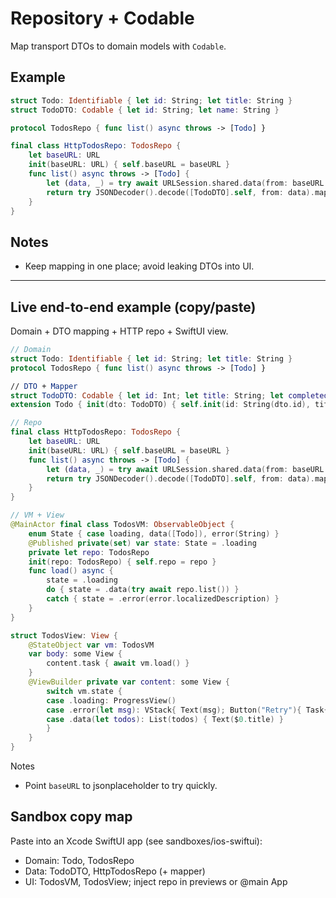 # Repository + Codable

Map transport DTOs to domain models with `Codable`.

## Example

```swift
struct Todo: Identifiable { let id: String; let title: String }
struct TodoDTO: Codable { let id: String; let name: String }

protocol TodosRepo { func list() async throws -> [Todo] }

final class HttpTodosRepo: TodosRepo {
    let baseURL: URL
    init(baseURL: URL) { self.baseURL = baseURL }
    func list() async throws -> [Todo] {
        let (data, _) = try await URLSession.shared.data(from: baseURL.appendingPathComponent("todos"))
        return try JSONDecoder().decode([TodoDTO].self, from: data).map { Todo(id: $0.id, title: $0.name) }
    }
}
```

## Notes

- Keep mapping in one place; avoid leaking DTOs into UI.

---

## Live end-to-end example (copy/paste)

Domain + DTO mapping + HTTP repo + SwiftUI view.

```swift
// Domain
struct Todo: Identifiable { let id: String; let title: String }
protocol TodosRepo { func list() async throws -> [Todo] }

// DTO + Mapper
struct TodoDTO: Codable { let id: Int; let title: String; let completed: Bool }
extension Todo { init(dto: TodoDTO) { self.init(id: String(dto.id), title: dto.title) } }

// Repo
final class HttpTodosRepo: TodosRepo {
    let baseURL: URL
    init(baseURL: URL) { self.baseURL = baseURL }
    func list() async throws -> [Todo] {
        let (data, _) = try await URLSession.shared.data(from: baseURL.appendingPathComponent("todos"))
        return try JSONDecoder().decode([TodoDTO].self, from: data).map(Todo.init)
    }
}

// VM + View
@MainActor final class TodosVM: ObservableObject {
    enum State { case loading, data([Todo]), error(String) }
    @Published private(set) var state: State = .loading
    private let repo: TodosRepo
    init(repo: TodosRepo) { self.repo = repo }
    func load() async {
        state = .loading
        do { state = .data(try await repo.list()) }
        catch { state = .error(error.localizedDescription) }
    }
}

struct TodosView: View {
    @StateObject var vm: TodosVM
    var body: some View {
        content.task { await vm.load() }
    }
    @ViewBuilder private var content: some View {
        switch vm.state {
        case .loading: ProgressView()
        case .error(let msg): VStack{ Text(msg); Button("Retry"){ Task{ await vm.load() } } }
        case .data(let todos): List(todos) { Text($0.title) }
        }
    }
}
```

Notes

- Point `baseURL` to jsonplaceholder to try quickly.

## Sandbox copy map

Paste into an Xcode SwiftUI app (see sandboxes/ios-swiftui):

- Domain: Todo, TodosRepo
- Data: TodoDTO, HttpTodosRepo (+ mapper)
- UI: TodosVM, TodosView; inject repo in previews or @main App
